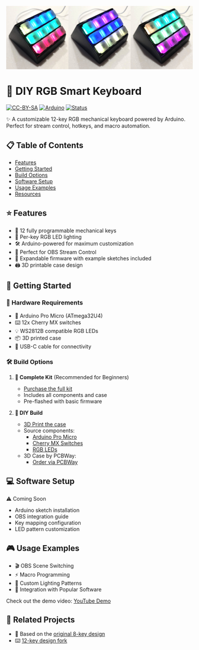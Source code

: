 ![Banner Image of Product](https://github.com/platima/diy-rgb-smartkeyboard/blob/main/Images/Banner%201920.jpg?raw=true)

# 🎹 DIY RGB Smart Keyboard
[![CC-BY-SA](https://img.shields.io/badge/License-CC%20BY--SA-blue.svg)](https://creativecommons.org/licenses/by-sa/4.0/)
[![Arduino](https://img.shields.io/badge/Arduino-Compatible-00979D.svg)](https://www.arduino.cc/)
[![Status](https://img.shields.io/badge/Status-In%20Development-orange)](https://github.com/platima/diy-rgb-smartkeyboard)

✨ A customizable 12-key RGB mechanical keyboard powered by Arduino. Perfect for stream control, hotkeys, and macro automation.

## 📋 Table of Contents
- [Features](#features)
- [Getting Started](#getting-started)
- [Build Options](#build-options)
- [Software Setup](#software-setup)
- [Usage Examples](#usage-examples)
- [Resources](#resources)

## ⭐ Features
- 🔧 12 fully programmable mechanical keys
- 🌈 Per-key RGB LED lighting
- 🛠️ Arduino-powered for maximum customization
- 🎥 Perfect for OBS Stream Control
- 💾 Expandable firmware with example sketches included
- 🖨️ 3D printable case design

## 🚀 Getting Started

### 🔩 Hardware Requirements
- 🧠 Arduino Pro Micro (ATmega32U4)
- ⌨️ 12x Cherry MX switches
- 💡 WS2812B compatible RGB LEDs
- 📦 3D printed case
- 🔌 USB-C cable for connectivity

### 🛠️ Build Options

1. **💫 Complete Kit** (Recommended for Beginners)
   - [Purchase the full kit](https://shop.plati.ma/products/arduino-powered-rgb-12-key-smart-keyboard-kit)
   - Includes all components and case
   - Pre-flashed with basic firmware

2. **🔨 DIY Build**
   - [3D Print the case](https://www.thingiverse.com/thing:4186055)
   - Source components:
     - [Arduino Pro Micro](https://shop.plati.ma/products/atmega32u4-micro-devboard-5v)
     - [Cherry MX Switches]([https://www.mouser.com/ProductDetail/CHERRY/MX2A-51NA](https://au.mouser.com/ProductDetail/CHERRY/MX2A-51NA?qs=sGAEpiMZZMtFyPk3yBMYYFHJKmZdO4Tdd%2FwfXK1ruHk%3D))
     - [RGB LEDs](https://shop.plati.ma/products/xinglight-rgbc-smd-leds-ws2812b-compatible)
   - 3D Case by PCBWay:
     - [Order via PCBWay](https://plati.ma/go/pcbway-github12kit)

## 💻 Software Setup
⚠️ Coming Soon
- Arduino sketch installation
- OBS integration guide
- Key mapping configuration
- LED pattern customization

## 🎮 Usage Examples
- 🎬 OBS Scene Switching
- ⚡ Macro Programming
- 🎨 Custom Lighting Patterns
- 🔗 Integration with Popular Software

Check out the demo video: [YouTube Demo](https://www.youtube.com/shorts/UjEVFXl_sq0)

## 🔗 Related Projects
- 🎹 Based on the [original 8-key design](https://www.thingiverse.com/thing:2822140)
- ⌨️ [12-key design fork](https://www.thingiverse.com/thing:4186055)
